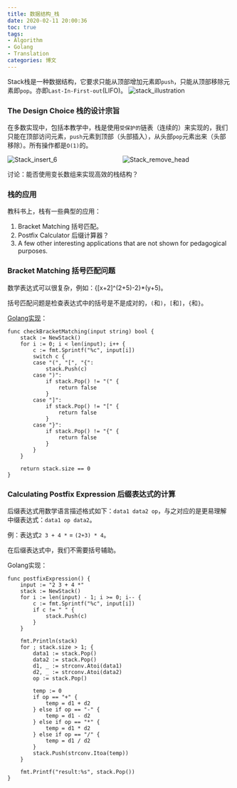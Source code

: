 ```yaml
---
title: 数据结构_栈
date: 2020-02-11 20:00:36
toc: true
tags: 
- Algorithm
- Golang
- Translation
categories: 博文
---
```

Stack栈是一种数据结构，它要求只能从顶部增加元素即`push`，只能从顶部移除元素即`pop`。亦即`Last-In-First-out`(LIFO)。
![stack_illustration](/images/ds/stack_illustration.png)

<!--more-->

### The Design Choice 栈的设计宗旨
在多数实现中，包括本教学中，栈是使用`受保护的`链表（连续的）来实现的，我们只能在顶部访问元素，`push`元素到顶部（头部插入），从头部`pop`元素出来（头部移除）。所有操作都是`O(1)`的。
<div style="display:flex;flex-direction: row;"><div style="display:inline-block;width:98%;margin-right:1em;"><img src="/images/ds/Stack_insert_6.gif" alt="Stack_insert_6" /></div><div style="display:inline-block;width:98%;"><img src="/images/ds/Stack_remove_head.gif" alt="Stack_remove_head" /></div></div>

讨论：能否使用变长数组来实现高效的栈结构？

### 栈的应用
教科书上，栈有一些典型的应用：
1. Bracket Matching 括号匹配。
2. Postfix Calculator 后缀计算器？
3. A few other interesting applications that are not shown for pedagogical purposes.

### Bracket Matching 括号匹配问题
数学表达式可以很复杂，例如：{[x+2]^(2+5)-2}*(y+5)。

括号匹配问题是检查表达式中的括号是不是成对的，`(`和`)`，`[`和`]`，`{`和`}`。

[Golang实现](https://gist.github.com/straysh/92546c0d2e8659b5579ff7b6fe4286ff)：
```golang
func checkBracketMatching(input string) bool {
    stack := NewStack()
    for i := 0; i < len(input); i++ {
        c := fmt.Sprintf("%c", input[i])
        switch c {
        case "(", "[", "{":
            stack.Push(c)
        case ")":
            if stack.Pop() != "(" {
                return false
            }
        case "]":
            if stack.Pop() != "[" {
                return false
            }
        case "}":
            if stack.Pop() != "{" {
                return false
            }
        }
    }

    return stack.size == 0
}
```

### Calculating Postfix Expression 后缀表达式的计算
后缀表达式用数学语言描述格式如下：`data1 data2 op`，与之对应的是更易理解中缀表达式：`data1 op data2`。

例：表达式`2 3 + 4 *` = `(2+3) * 4`。

在后缀表达式中，我们不需要括号辅助。

Golang实现：
```golang
func postfixExpression() {
    input := "2 3 + 4 *"
    stack := NewStack()
    for i := len(input) - 1; i >= 0; i-- {
        c := fmt.Sprintf("%c", input[i])
        if c != " " {
            stack.Push(c)
        }
    }

    fmt.Println(stack)
    for ; stack.size > 1; {
        data1 := stack.Pop()
        data2 := stack.Pop()
        d1, _ := strconv.Atoi(data1)
        d2, _ := strconv.Atoi(data2)
        op := stack.Pop()

        temp := 0
        if op == "+" {
            temp = d1 + d2
        } else if op == "-" {
            temp = d1 - d2
        } else if op == "*" {
            temp = d1 * d2
        } else if op == "/" {
            temp = d1 / d2
        }
        stack.Push(strconv.Itoa(temp))
    }

    fmt.Printf("result:%s", stack.Pop())
}
```
